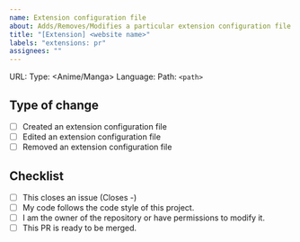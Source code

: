 ```yaml
---
name: Extension configuration file
about: Adds/Removes/Modifies a particular extension configuration file
title: "[Extension] <website name>"
labels: "extensions: pr"
assignees: ""
---
```


<!-- 1. Put an `x` in all the boxes that apply -->
<!-- 2. Replace necessary things -->
<!-- 3. Remove `<>` when replacing with values -->

URL: <url>
Type: <Anime/Manga>
Language: <language>
Path: `<path>` <!-- Replace with relative path to the config (Example: `Path: anime/animesite_com.yml`) -->

## Type of change

-   [ ] Created an extension configuration file
-   [ ] Edited an extension configuration file
-   [ ] Removed an extension configuration file

## Checklist

-   [ ] This closes an issue (Closes -) <!-- Replace `-` with `#<issue number>` if it does -->
-   [ ] My code follows the code style of this project.
-   [ ] I am the owner of the repository or have permissions to modify it.
-   [ ] This PR is ready to be merged.
